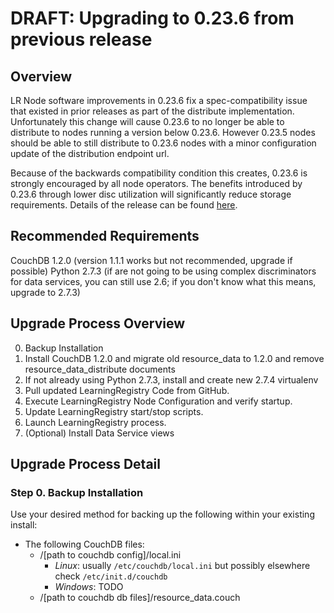 # DRAFT: Upgrading to 0.23.6 from previous release

## Overview

LR Node software improvements in 0.23.6 fix a spec-compatibility issue that existed in prior releases as part of the distribute implementation. Unfortunately this change will cause 0.23.6 to no longer be able to distribute to nodes running a version below 0.23.6.  However 0.23.5 nodes should be able to still distribute to 0.23.6 nodes with a minor configuration update of the distribution endpoint url.

Because of the backwards compatibility condition this creates, 0.23.6 is strongly encouraged by all node operators. The benefits introduced by 0.23.6 through lower disc utilization will significantly reduce storage requirements.  Details of the release can be found [here](https://github.com/LearningRegistry/LearningRegistry/wiki/Release-Notes-0.23.6).


## Recommended Requirements

CouchDB 1.2.0 (version 1.1.1 works but not recommended, upgrade if possible)
Python 2.7.3 (if are not going to be using complex discriminators for data services, you can still use 2.6; if you don't know what this means, upgrade to 2.7.3)


## Upgrade Process Overview

0. Backup Installation
1. Install CouchDB 1.2.0 and migrate old resource_data to 1.2.0 and remove resource_data_distribute documents
2. If not already using Python 2.7.3, install and create new 2.7.4 virtualenv
3. Pull updated LearningRegistry Code from GitHub.
4. Execute LearningRegistry Node Configuration and verify startup.
5. Update LearningRegistry start/stop scripts.
6. Launch LearningRegistry process.
7. (Optional) Install Data Service views


## Upgrade Process Detail

### Step 0. Backup Installation

Use your desired method for backing up the following within your existing install:
+ The following CouchDB files:
  * /[path to couchdb config]/local.ini
    - *Linux*: usually ```/etc/couchdb/local.ini``` but possibly elsewhere check ```/etc/init.d/couchdb```
    - *Windows*: TODO
  * /[path to couchdb db files]/resource_data.couch

